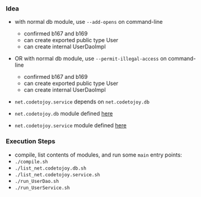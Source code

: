 
### Idea

* with normal db module, use `--add-opens` on command-line    
    * confirmed b167 and b169
    * can create exported public type User
    * can create internal UserDaoImpl
* OR with normal db module, use `--permit-illegal-access` on command-line    
    * confirmed b167 and b169
    * can create exported public type User
    * can create internal UserDaoImpl

* `net.codetojoy.service` depends on `net.codetojoy.db`
* `net.codetojoy.db` module defined [here](https://github.com/codetojoy/easter_eggs_for_java_9/blob/master/egg_02_Basic_Dependency/src/net.codetojoy.db/module-info.java)
* `net.codetojoy.service` module defined [here](https://github.com/codetojoy/easter_eggs_for_java_9/blob/master/egg_02_Basic_Dependency/src/net.codetojoy.service/module-info.java)

### Execution Steps

* compile, list contents of modules, and run some `main` entry points:
* `./compile.sh`
* `./list_net.codetojoy.db.sh`
* `./list_net.codetojoy.service.sh`
* `./run_UserDao.sh`
* `./run_UserService.sh`
